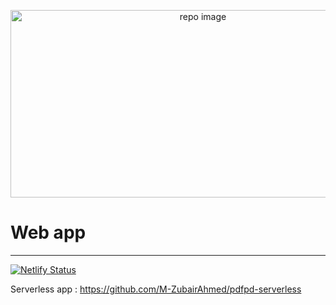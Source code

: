<p align="center">
  <img src="https://user-images.githubusercontent.com/17708702/95597706-9bb4df80-0a6c-11eb-9085-3336afc7e4c1.png" alt="repo image" width="600" height="300" />
</p>

# Web app
---
[![Netlify Status](https://api.netlify.com/api/v1/badges/89d719e7-661a-4fc9-833c-a1bb091e8431/deploy-status)](https://app.netlify.com/sites/pdfdp/deploys)


Serverless app : https://github.com/M-ZubairAhmed/pdfpd-serverless
